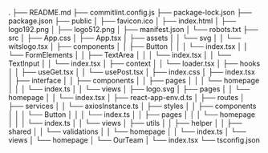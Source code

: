 .
├── README.md
├── commitlint.config.js
├── package-lock.json
├── package.json
├── public
│   ├── favicon.ico
│   ├── index.html
│   ├── logo192.png
│   ├── logo512.png
│   ├── manifest.json
│   └── robots.txt
├── src
│   ├── App.css
│   ├── App.tsx
│   ├── assets
│   │   └── svg
│   │       └── witslogo.tsx
│   ├── components
│   │   ├── Button
│   │   │   └── index.tsx
│   │   └── FormElements
│   │       ├── TextArea
│   │       │   └── index.tsx
│   │       └── TextInput
│   │           └── index.tsx
│   ├── context
│   │   └── loader.tsx
│   ├── hooks
│   │   ├── useGet.tsx
│   │   └── usePost.tsx
│   ├── index.css
│   ├── index.tsx
│   ├── interface
│   │   ├── components
│   │   ├── pages
│   │   │   └── homepage
│   │   │       └── index.ts
│   │   └── views
│   ├── logo.svg
│   ├── pages
│   │   └── homepage
│   │       └── index.tsx
│   ├── react-app-env.d.ts
│   ├── routes
│   ├── services
│   │   └── axiosInstance.ts
│   ├── styles
│   │   ├── components
│   │   │   └── Button
│   │   │       └── index.ts
│   │   ├── pages
│   │   │   └── homepage
│   │   │       └── index.ts
│   │   └── views
│   ├── utils
│   │   ├── helper
│   │   ├── shared
│   │   └── validations
│   │       └── homepage
│   │           └── index.ts
│   └── views
│       └── homepage
│           └── OurTeam
│               └── index.tsx
└── tsconfig.json